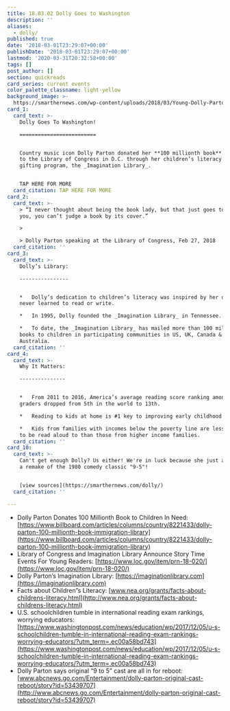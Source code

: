 ```yaml
---
title: 18.03.02 Dolly Goes to Washington
description: ''
aliases:
  - dolly/
published: true
date: '2018-03-01T23:29:07+00:00'
publishDate: '2018-03-01T23:29:07+00:00'
lastmod: '2020-03-31T20:32:58+00:00'
tags: []
post_author: []
section: quickreads
card_series: current events
color_palette_classname: light-yellow
background_image: >-
  https://smarthernews.com/wp-content/uploads/2018/03/Young-Dolly-Parton-360x360.jpg
card_1:
  card_text: >-
    Dolly Goes To Washington!

    =========================


    Country music icon Dolly Parton donated her **100 millionth book** this week
    to the Library of Congress in D.C. through her children’s literacy & book
    gifting program, the _Imagination Library_.


    TAP HERE FOR MORE
  card_citation: TAP HERE FOR MORE
card_2:
  card_text: >-
    > “I never thought about being the book lady, but that just goes to show
    you, you can’t judge a book by its cover.”

    > 

    > Dolly Parton speaking at the Library of Congress, Feb 27, 2018
  card_citation: ''
card_3:
  card_text: >-
    Dolly’s Library:

    ----------------


    *   Dolly’s dedication to children’s literacy was inspired by her dad, who
    never learned to read or write.

    *   In 1995, Dolly founded the _Imagination Library_ in Tennessee.

    *   To date, the _Imagination Library_ has mailed more than 100 million free
    books to children in participating communities in US, UK, Canada &
    Australia.
  card_citation: ''
card_4:
  card_text: >-
    Why It Matters:

    ---------------


    *   From 2011 to 2016, America’s average reading score ranking among 4th
    graders dropped from 5th in the world to 13th.

    *   Reading to kids at home is #1 key to improving early childhood literacy.

    *   Kids from families with incomes below the poverty line are less likely
    to be read aloud to than those from higher income families.
  card_citation: ''
card_10:
  card_text: >-
    Can't get enough Dolly? Us either! We're in luck because she just announced
    a remake of the 1980 comedy classic "9-5"!


    [view sources](https://smarthernews.com/dolly/)
  card_citation: ''

---
```

*   Dolly Parton Donates 100 Millionth Book to Children In Need: [https://www.billboard.com/articles/columns/country/8221433/dolly-parton-100-millionth-book-immigration-library](https://www.billboard.com/articles/columns/country/8221433/dolly-parton-100-millionth-book-immigration-library)
*   Library of Congress and Imagination Library Announce Story Time Events For Young Readers: [https://www.loc.gov/item/prn-18-020/](https://www.loc.gov/item/prn-18-020/)
*   Dolly Parton’s Imagination Library: [https://imaginationlibrary.com](https://imaginationlibrary.com)
*   Facts about Children”s Literacy: [www.nea.org/grants/facts-about-childrens-literacy.html](http://www.nea.org/grants/facts-about-childrens-literacy.html)
*   U.S. schoolchildren tumble in international reading exam rankings, worrying educators: [https://www.washingtonpost.com/news/education/wp/2017/12/05/u-s-schoolchildren-tumble-in-international-reading-exam-rankings-worrying-educators/?utm_term=.ec00a58bd743](https://www.washingtonpost.com/news/education/wp/2017/12/05/u-s-schoolchildren-tumble-in-international-reading-exam-rankings-worrying-educators/?utm_term=.ec00a58bd743)
*   Dolly Parton says original “9 to 5” cast are all in for reboot: [www.abcnews.go.com/Entertainment/dolly-parton-original-cast-reboot/story?id=53439707](http://www.abcnews.go.com/Entertainment/dolly-parton-original-cast-reboot/story?id=53439707)